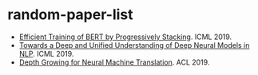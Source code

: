 # random-paper-list

- [Efficient Training of BERT by Progressively Stacking](http://proceedings.mlr.press/v97/gong19a/gong19a.pdf). ICML 2019.
- [Towards a Deep and Unified Understanding of Deep Neural Models in NLP](http://proceedings.mlr.press/v97/guan19a/guan19a.pdf). ICML 2019.
- [Depth Growing for Neural Machine Translation](https://arxiv.org/pdf/1907.01968.pdf). ACL 2019.
